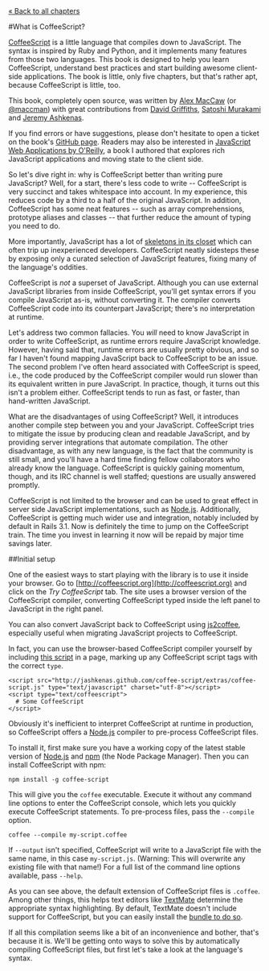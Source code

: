 <div class="back"><a href="index.html">&laquo; Back to all chapters</a></div>

#What is CoffeeScript?

[CoffeeScript](http://coffeescript.org) is a little language that compiles down to JavaScript. The syntax is inspired by Ruby and Python, and it implements many features from those two languages. This book is designed to help you learn CoffeeScript, understand best practices and start building awesome client-side applications. The book is little, only five chapters, but that's rather apt, because CoffeeScript is little, too.

This book, completely open source, was written by [Alex MacCaw](http://alexmaccaw.co.uk) (or [@maccman](http://twitter.com/maccman)) with great contributions from [David Griffiths](https://github.com/dxgriffiths), [Satoshi Murakami](http://github.com/satyr) and [Jeremy Ashkenas](https://github.com/jashkenas).

If you find errors or have suggestions, please don't hesitate to open a ticket on the book's [GitHub page](https://github.com/arcturo/library). Readers may also be interested in [JavaScript Web Applications by O'Reilly](http://oreilly.com/catalog/9781449307530/), a book I authored that explores rich JavaScript applications and moving state to the client side.

So let's dive right in: why is CoffeeScript better than writing pure JavaScript? Well, for a start, there's less code to write -- CoffeeScript is very succinct and takes whitespace into account. In my experience, this reduces code by a third to a half of the original JavaScript. In addition, CoffeeScript has some neat features -- such as array comprehensions, prototype aliases and classes -- that further reduce the amount of typing you need to do.

More importantly, JavaScript has a lot of [skeletons in its closet](http://bonsaiden.github.com/JavaScript-Garden/) which can often trip up inexperienced developers. CoffeeScript neatly sidesteps these by exposing only a curated selection of JavaScript features, fixing many of the language's oddities.

CoffeeScript is *not* a superset of JavaScript. Although you can use external JavaScript libraries from inside CoffeeScript, you'll get syntax errors if you compile JavaScript as-is, without converting it. The compiler converts CoffeeScript code into its counterpart JavaScript; there's no interpretation at runtime.

Let's address two common fallacies. You *will* need to know JavaScript in order to write CoffeeScript, as runtime errors require JavaScript knowledge. However, having said that, runtime errors are usually pretty obvious, and so far I haven't found mapping JavaScript back to CoffeeScript to be an issue. The second problem I've often heard associated with CoffeeScript is speed, i.e., the code produced by the CoffeeScript compiler would run slower than its equivalent written in pure JavaScript. In practice, though, it turns out this isn't a problem either. CoffeeScript tends to run as fast, or faster, than hand-written JavaScript.

What are the disadvantages of using CoffeeScript? Well, it introduces another compile step between you and your JavaScript. CoffeeScript tries to mitigate the issue by producing clean and readable JavaScript, and by providing server integrations that automate compilation. The other disadvantage, as with any new language, is the fact that the community is still small, and you'll have a hard time finding fellow collaborators who already know the language. CoffeeScript is quickly gaining momentum, though, and its IRC channel is well staffed; questions are usually answered promptly.

CoffeeScript is not limited to the browser and can be used to great effect in server side JavaScript implementations, such as [Node.js](http://nodejs.org/). Additionally, CoffeeScript is getting much wider use and integration, notably included by default in Rails 3.1. Now is definitely the time to jump on the CoffeeScript train. The time you invest in learning it now will be repaid by major time savings later.

##Initial setup

One of the easiest ways to start playing with the library is to use it inside your browser. Go to [http://coffeescript.org](http://coffeescript.org) and click on the *Try CoffeeScript* tab. The site uses a browser version of the CoffeeScript compiler, converting CoffeeScript typed inside the left panel to JavaScript in the right panel.

You can also convert JavaScript back to CoffeeScript using [js2coffee](http://js2coffee.org/), especially useful when migrating JavaScript projects to CoffeeScript.

In fact, you can use the browser-based CoffeeScript compiler yourself by including [this script](http://jashkenas.github.com/coffee-script/extras/coffee-script.js) in a page, marking up any CoffeeScript script tags with the correct `type`.

    <script src="http://jashkenas.github.com/coffee-script/extras/coffee-script.js" type="text/javascript" charset="utf-8"></script>
    <script type="text/coffeescript">
      # Some CoffeeScript
    </script>
    
Obviously it's inefficient to interpret CoffeeScript at runtime in production, so CoffeeScript offers a [Node.js](http://nodejs.org) compiler to pre-process CoffeeScript files.

To install it, first make sure you have a working copy of the latest stable version of [Node.js](http://nodejs.org) and [npm](http://npmjs.org/) (the Node Package Manager). Then you can install CoffeeScript with npm:

    npm install -g coffee-script
    
This will give you the `coffee` executable. Execute it without any command line options to enter the CoffeeScript console, which lets you quickly execute CoffeeScript statements. To pre-process files, pass the `--compile` option.

    coffee --compile my-script.coffee
    
If `--output` isn't specified, CoffeeScript will write to a JavaScript file with the same name, in this case `my-script.js`. (Warning: This will overwrite any existing file with that name!) For a full list of the command line options available, pass `--help`.

As you can see above, the default extension of CoffeeScript files is `.coffee`. Among other things, this helps text editors like [TextMate](http://macromates.com/) determine the appropriate syntax highlighting. By default, TextMate doesn't include support for CoffeeScript, but you can easily install the [bundle to do so](https://github.com/jashkenas/coffee-script-tmbundle).

If all this compilation seems like a bit of an inconvenience and bother, that's because it is. We'll be getting onto ways to solve this by automatically compiling CoffeeScript files, but first let's take a look at the language's syntax.
